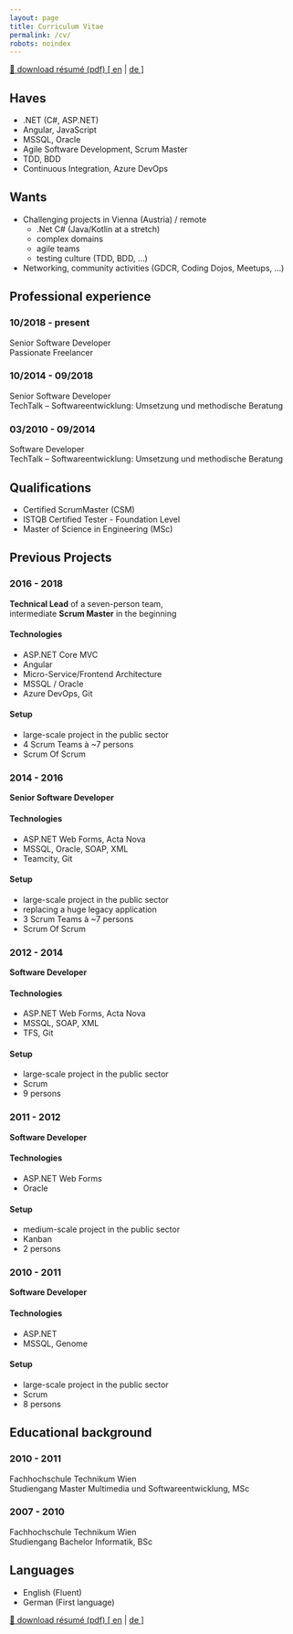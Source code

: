 ```yaml
---
layout: page
title: Curriculum Vitae
permalink: /cv/
robots: noindex
---
```

[📝 download résumé (pdf) \[ en](/assets/resume.pdf) \| [de \]](/assets/resume_de.pdf)

## Haves
 - .NET (C#, ASP.NET)
 - Angular, JavaScript
 - MSSQL, Oracle
 - Agile Software Development, Scrum Master
 - TDD, BDD
 - Continuous Integration, Azure DevOps
 
## Wants
 - Challenging projects in Vienna (Austria) / remote
   - .Net C# (Java/Kotlin at a stretch)
   - complex domains
   - agile teams
   - testing culture (TDD, BDD, ...)
 - Networking, community activities (GDCR, Coding Dojos, Meetups, ...)

## Professional experience

### 10/2018 - present
Senior Software Developer<br />
Passionate Freelancer

### 10/2014 - 09/2018
Senior Software Developer<br />
TechTalk – Softwareentwicklung: Umsetzung und methodische Beratung

### 03/2010 - 09/2014
Software Developer<br />
TechTalk – Softwareentwicklung: Umsetzung und methodische Beratung

## Qualifications
 - Certified ScrumMaster (CSM)
 - ISTQB Certified Tester - Foundation Level
 - Master of Science in Engineering (MSc)

## Previous Projects
### 2016 - 2018
**Technical Lead** of a seven-person team,<br />
intermediate **Scrum Master** in the beginning

#### Technologies
 - ASP.NET Core MVC
 - Angular
 - Micro-Service/Frontend Architecture
 - MSSQL / Oracle
 - Azure DevOps, Git

#### Setup
 - large-scale project in the public sector
 - 4 Scrum Teams à ~7 persons
 - Scrum Of Scrum

### 2014 - 2016
**Senior Software Developer**

#### Technologies
 - ASP.NET Web Forms, Acta Nova
 - MSSQL, Oracle, SOAP, XML
 - Teamcity, Git

#### Setup
 - large-scale project in the public sector
 - replacing a huge legacy application
 - 3 Scrum Teams à ~7 persons
 - Scrum Of Scrum

### 2012 - 2014
**Software Developer**
 
#### Technologies
 - ASP.NET Web Forms, Acta Nova
 - MSSQL, SOAP, XML
 - TFS, Git
 
#### Setup
 - large-scale project in the public sector
 - Scrum
 - 9 persons

### 2011 - 2012
**Software Developer**
 
#### Technologies
 - ASP.NET Web Forms
 - Oracle
 
#### Setup 
 - medium-scale project in the public sector
 - Kanban
 - 2 persons

### 2010 - 2011
**Software Developer**
 
#### Technologies
 - ASP.NET 
 - MSSQL, Genome

#### Setup
 - large-scale project in the public sector
 - Scrum
 - 8 persons

## Educational background

### 2010 - 2011
Fachhochschule Technikum Wien<br />
Studiengang Master Multimedia und Softwareentwicklung, MSc

### 2007 - 2010
Fachhochschule Technikum Wien<br />
Studiengang Bachelor Informatik, BSc

## Languages
 - English (Fluent)
 - German (First language)

[📝 download résumé (pdf) \[ en](/assets/resume.pdf) \| [de \]](/assets/resume_de.pdf)
